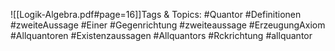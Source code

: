 
![[Logik-Algebra.pdf#page=16]]Tags & Topics:
   #Quantor
   #Definitionen
   #zweiteAussage
   #Einer
   #Gegenrichtung
   #zweiteaussage
   #ErzeugungAxiom
   #Allquantoren
   #Existenzaussagen
   #Allquantors
   #Rckrichtung
   #allquantor